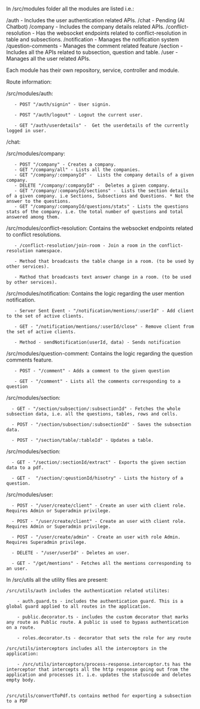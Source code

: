 
In /src/modules folder all the modules are listed i.e.:

  /auth - Includes the user authentication related APIs.
  /chat - Pending (AI Chatbot)
  /company - Includes the company details related APIs.
  /conflict-resolution - Has the websocket endpoints related to conflict-resolution in      table and subsections.
  /notification - Manages the notification system
  /question-comments -  Manages the comment related feature
  /section - Includes all the APIs related to subsection, question and table.
  /user -  Manages all the user related APIs.

Each module has their own repository, service, controller and module.

Route information:

  /src/modules/auth:
       
       - POST "/auth/signin" - User signin.

       - POST "/auth/logout" - Logout the current user.

       - GET "/auth/userdetails" -  Get the userdetails of the currently logged in user.
    
  /chat: 

  
  /src/modules/company:

       - POST "/company" - Creates a company. 
       - GET "/company/all" - Lists all the companies. 
       - GET "/company/:companyId" -  Lists the company details of a given company.
       - DELETE "/company/:companyId" -  Deletes a given company.
       - GET "/company/:companyId/sections" -  Lists the section details of a given company. i.e Sections, Subsections and Questions. * Not the answer to the questions.
       - GET "/company/:companyId/questions/stats" - Lists the questions stats of the company. i.e. the total number of questions and total answered among them.
        
  /src/modules/conflict-resolution:
      Contains the websocket endpoints related to conflict resolutions.

       - /conflict-resolution/join-room - Join a room in the conflict-resolution namespace.

       - Method that broadcasts the table change in a room. (to be used by other services).

       - Mathod that broadcasts text answer change in a room. (to be used by other services).

  /src/modules/notification:
      Contains the logic regarding the user mention notification.
        
       - Server Sent Event - "/notification/mentions/:userId" - Add client to the set of active clients.

       - GET - "/notification/mentions/:userId/close" - Remove client from the set of active clients.

       - Method - sendNotification(userId, data) - Sends notification
  
  /src/modules/question-comment:
      Contains the logic regarding the question comments feature.
       
       - POST - "/comment" - Adds a comment to the given question

       - GET - "/comment" - Lists all the comments corresponding to a question


  /src/modules/section:
      
      - GET - "/section/subsection/:subsectionId" - Fetches the whole subsection data, i.e. all the questions, tables, rows and cells.

      - POST - "/section/subsection/:subsectionId" - Saves the subsection data.

      - POST - "/section/table/:tableId" - Updates a table.

  /src/modules/section:

      - GET - "/section/:sectionId/extract" - Exports the given section data to a pdf.

      - GET -  "/section/:qeustionId/hisotry" - Lists the history of a question.


  /src/modules/user:

      - POST - "/user/create/client" - Create an user with client role. Requires Admin or Superadmin privilege.
      
      - POST - "/user/create/client" - Create an user with client role. Requires Admin or Superadmin privilege.

      - POST - "/user/create/admin" - Create an user with role Admin. Requires Superadmin privilege.

      - DELETE - "/user/userId" - Deletes an user.

      - GET - "/get/mentions" - Fetches all the mentions corresponding to an user.



In /src/utils all the utility files are present:

    /src/utils/auth includes the authentication related utilites:

        - auth.guard.ts - includes the authentication guard. This is a global guard applied to all routes in the application.

        - public.decorator.ts - includes the custom decorator that marks any route as Public route. A public is used to bypass authentication on a route.

        - roles.decorator.ts - decorator that sets the role for any route

    /src/utils/interceptors includes all the interceptors in the application:

        - /src/utils/interceptors/process-response.interceptor.ts has the interceptor that intercepts all the http response going out from the application and processes it. i.e. updates the statuscode and deletes empty body.


    /src/utils/convertToPdf.ts contains method for exporting a subsection to a PDF


